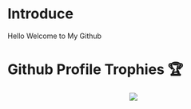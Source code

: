 # Introduce

<p>Hello Welcome to My Github</p>

# Github Profile Trophies 🏆

<p align="center">
  <img src="https://github-profile-trophy.vercel.app/?username=ferdyrahmat&theme=onedark&no-frame=true" />
</p>

